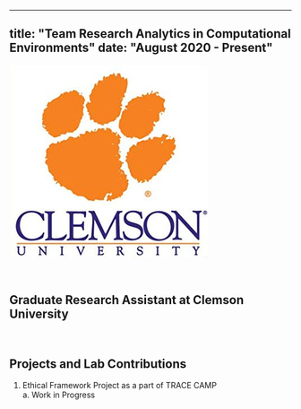 ---
title: "Team Research Analytics in Computational Environments"
date: "August 2020 - Present"
----

![Clemson-Tigers-Logo](./Clemson-Tigers-Logo.jpg)

<br />

## Graduate Research Assistant at Clemson University

<br />

## Projects and Lab Contributions
1. Ethical Framework Project as a part of TRACE CAMP <br />
    a. Work in Progress

